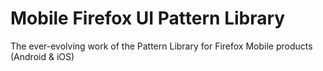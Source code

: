 # Mobile Firefox UI Pattern Library

The ever-evolving work of the Pattern Library for Firefox Mobile products (Android &amp; iOS)
